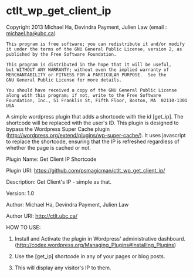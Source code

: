 ctlt_wp_get_client_ip
=====================

Copyright 2013  Michael Ha, Devindra Payment, Julien Law  (email : michael.ha@ubc.ca)

    This program is free software; you can redistribute it and/or modify
    it under the terms of the GNU General Public License, version 2, as 
    published by the Free Software Foundation.

    This program is distributed in the hope that it will be useful,
    but WITHOUT ANY WARRANTY; without even the implied warranty of
    MERCHANTABILITY or FITNESS FOR A PARTICULAR PURPOSE.  See the
    GNU General Public License for more details.

    You should have received a copy of the GNU General Public License
    along with this program; if not, write to the Free Software
    Foundation, Inc., 51 Franklin St, Fifth Floor, Boston, MA  02110-1301  USA

A simple wordpress plugin that adds a shortcode with the id [get_ip]. The shortcode will be replaced with the user's ID.
This plugin is designed to bypass the Wordpress Super Cache plugin (http://wordpress.org/extend/plugins/wp-super-cache/).
It uses javascript to replace the shortcode, ensuring that the IP is refreshed regardless of whether the page is cached or not.

Plugin Name: Get Client IP Shortcode

Plugin URI: https://github.com/psmagicman/ctlt_wp_get_client_ip/

Description: Get Client's IP - simple as that.

Version: 1.0

Author: Michael Ha, Devindra Payment, Julien Law

Author URI: http://ctlt.ubc.ca/


HOW TO USE:

1. Install and Activate the plugin in Wordpress' administrative dashboard. (http://codex.wordpress.org/Managing_Plugins#Installing_Plugins)

2. Use the [get_ip] shortcode in any of your pages or blog posts.

3. This will display any visitor's IP to them.
